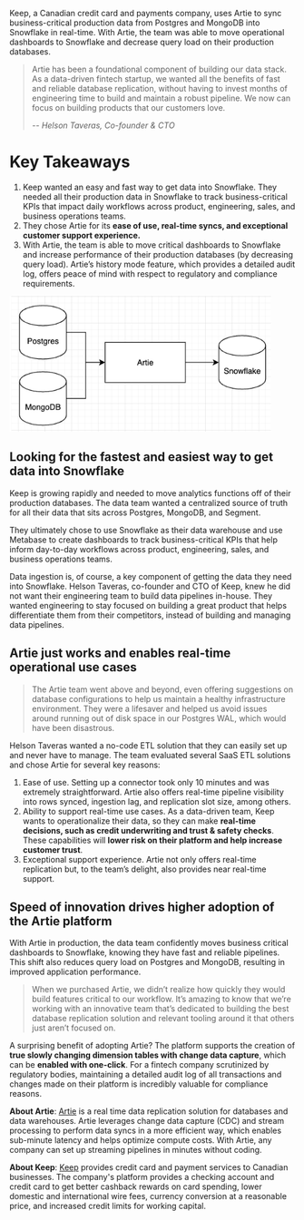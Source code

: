 Keep, a Canadian credit card and payments company, uses Artie to sync business-critical production data from Postgres and MongoDB into Snowflake in real-time. With Artie, the team was able to move operational dashboards to Snowflake and decrease query load on their production databases. 

> Artie has been a foundational component of building our data stack. As a data-driven fintech startup, we wanted all the benefits of fast and reliable database replication, without having to invest months of engineering time to build and maintain a robust pipeline. We now can focus on building products that our customers love.
>
> <cite>-- Helson Taveras, Co-founder & CTO</cite>

# Key Takeaways

1. Keep wanted an easy and fast way to get data into Snowflake. They needed all their production data in Snowflake to track business-critical KPIs that impact daily workflows across product, engineering, sales, and business operations teams.
2. They chose Artie for its **ease of use, real-time syncs, and exceptional customer support experience.** 
3. With Artie, the team is able to move critical dashboards to Snowflake and increase performance of their production databases (by decreasing query load). Artie’s history mode feature, which provides a detailed audit log, offers peace of mind with respect to regulatory and compliance requirements.

![Keep data stack](img_4.png)

## Looking for the fastest and easiest way to get data into Snowflake

Keep is growing rapidly and needed to move analytics functions off of their production databases. The data team wanted a centralized source of truth for all their data that sits across Postgres, MongoDB, and Segment.

They ultimately chose to use Snowflake as their data warehouse and use Metabase to create dashboards to track business-critical KPIs that help inform day-to-day workflows across product, engineering, sales, and business operations teams.

Data ingestion is, of course, a key component of getting the data they need into Snowflake. Helson Taveras, co-founder and CTO of Keep, knew he did not want their engineering team to build data pipelines in-house. They wanted engineering to stay focused on building a great product that helps differentiate them from their competitors, instead of building and managing data pipelines. 

## Artie just works and enables real-time operational use cases

> The Artie team went above and beyond, even offering suggestions on database configurations to help us maintain a healthy infrastructure environment. They were a lifesaver and helped us avoid issues around running out of disk space in our Postgres WAL, which would have been disastrous.

Helson Taveras wanted a no-code ETL solution that they can easily set up and never have to manage. The team evaluated several SaaS ETL solutions and chose Artie for several key reasons:

1. Ease of use. Setting up a connector took only 10 minutes and was extremely straightforward. Artie also offers real-time pipeline visibility into rows synced, ingestion lag, and replication slot size, among others.
2. Ability to support real-time use cases. As a data-driven team, Keep wants to operationalize their data, so they can make **real-time decisions, such as credit underwriting and trust & safety checks**. These capabilities will **lower risk on their platform and help increase customer trust**. 
3. Exceptional support experience. Artie not only offers real-time replication but, to the team’s delight, also provides near real-time support. 

## Speed of innovation drives higher adoption of the Artie platform

With Artie in production, the data team confidently moves business critical dashboards to Snowflake, knowing they have fast and reliable pipelines. This shift also reduces query load on Postgres and MongoDB, resulting in improved application performance. 

> When we purchased Artie, we didn’t realize how quickly they would build features critical to our workflow. It’s amazing to know that we’re working with an innovative team that’s dedicated to building the best database replication solution and relevant tooling around it that others just aren’t focused on. 

A surprising benefit of adopting Artie? The platform supports the creation of **true slowly changing dimension tables with change data capture**, which can be **enabled with one-click**. For a fintech company scrutinized by regulatory bodies, maintaining a detailed audit log of all transactions and changes made on their platform is incredibly valuable for compliance reasons. 

**About Artie**: [Artie](https://www.artie.com/) is a real time data replication solution for databases and data warehouses. Artie leverages change data capture (CDC) and stream processing to perform data syncs in a more efficient way, which enables sub-minute latency and helps optimize compute costs. With Artie, any company can set up streaming pipelines in minutes without coding.

**About Keep**: [Keep](https://www.trykeep.com/) provides credit card and payment services to Canadian businesses. The company's platform provides a checking account and credit card to get better cashback rewards on card spending, lower domestic and international wire fees, currency conversion at a reasonable price, and increased credit limits for working capital.
